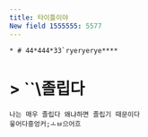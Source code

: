 ```yaml
---
title: 타이틀이야
New field 1555555: 5577
---
```


```
* # 44*444*33`ryeryerye****
```

# > ``\졸립다
```
나는 매우 졸립다 왜냐하면 졸립기 때문이다
읗어다흥엉커;ㅗㅂ으어흐
